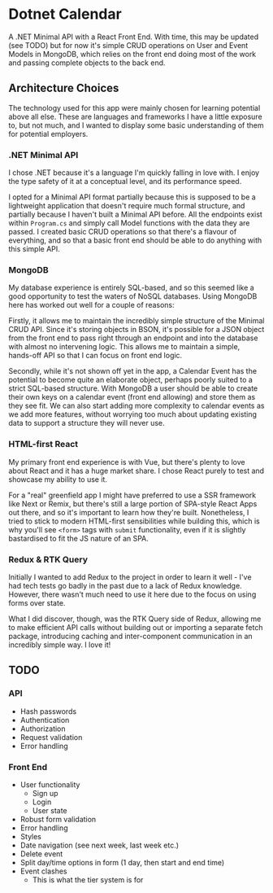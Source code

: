 # Dotnet Calendar

A .NET Minimal API with a React Front End. With time, this may be updated (see TODO) but for now it's simple CRUD operations on User and Event Models in MongoDB, which relies on the front end doing most of the work and passing complete objects to the back end.

## Architecture Choices

The technology used for this app were mainly chosen for learning potential above all else. These are languages and frameworks I have a little exposure to, but not much, and I wanted to display some basic understanding of them for potential employers.

### .NET Minimal API

I chose .NET because it's a language I'm quickly falling in love with. I enjoy the type safety of it at a conceptual level, and its performance speed.

I opted for a Minimal API format partially because this is supposed to be a lightweight application that doesn't require much formal structure, and partially because I haven't built a Minimal API before. All the endpoints exist within `Program.cs` and simply call Model functions with the data they are passed. I created basic CRUD operations so that there's a flavour of everything, and so that a basic front end should be able to do anything with this simple API.

### MongoDB

My database experience is entirely SQL-based, and so this seemed like a good opportunity to test the waters of NoSQL databases. Using MongoDB here has worked out well for a couple of reasons:

Firstly, it allows me to maintain the incredibly simple structure of the Minimal CRUD API. Since it's storing objects in BSON, it's possible for a JSON object from the front end to pass right through an endpoint and into the database with almost no intervening logic. This allows me to maintain a simple, hands-off API so that I can focus on front end logic.

Secondly, while it's not shown off yet in the app, a Calendar Event has the potential to become quite an elaborate object, perhaps poorly suited to a strict SQL-based structure. With MongoDB a user should be able to create their own keys on a calendar event (front end allowing) and store them as they see fit. We can also start adding more complexity to calendar events as we add more features, without worrying too much about updating existing data to support a structure they will never use.

### HTML-first React

My primary front end experience is with Vue, but there's plenty to love about React and it has a huge market share. I chose React purely to test and showcase my ability to use it.

For a "real" greenfield app I might have preferred to use a SSR framework like Next or Remix, but there's still a large portion of SPA-style React Apps out there, and so it's important to learn how they're built. Nonetheless, I tried to stick to modern HTML-first sensibilities while building this, which is why you'll see `<form>` tags with `submit` functionality, even if it is slightly bastardised to fit the JS nature of an SPA.

### Redux & RTK Query

Initially I wanted to add Redux to the project in order to learn it well - I've had tech tests go badly in the past due to a lack of Redux knowledge. However, there wasn't much need to use it here due to the focus on using forms over state.

What I did discover, though, was the RTK Query side of Redux, allowing me to make efficient API calls without building out or importing a separate fetch package, introducing caching and inter-component communication in an incredibly simple way. I love it!

## TODO

### API

- Hash passwords
- Authentication
- Authorization
- Request validation
- Error handling

### Front End

- User functionality
  - Sign up
  - Login
  - User state
- Robust form validation
- Error handling
- Styles
- Date navigation (see next week, last week etc.)
- Delete event
- Split day/time options in form (1 day, then start and end time)
- Event clashes
  - This is what the tier system is for
